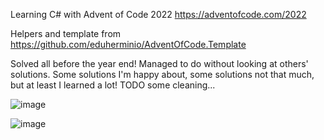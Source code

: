 Learning C# with Advent of Code 2022 https://adventofcode.com/2022

Helpers and template from https://github.com/eduherminio/AdventOfCode.Template

Solved all before the year end! Managed to do without looking at others' solutions. Some solutions I'm happy about, some solutions not that much, but at least I learned a lot! TODO some cleaning...

![image](https://user-images.githubusercontent.com/6433408/210100770-77e2fbe7-f77d-4d1e-9443-341937ce12e4.png)

![image](https://user-images.githubusercontent.com/6433408/210100638-1e408dea-2491-433d-86f8-f2291b2d2072.png)
